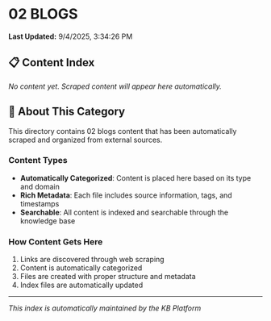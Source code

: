 # 02 BLOGS

**Last Updated:** 9/4/2025, 3:34:26 PM

## 📋 Content Index

*No content yet. Scraped content will appear here automatically.*

## 📝 About This Category

This directory contains 02 blogs content that has been automatically scraped and organized from external sources.

### Content Types
- **Automatically Categorized**: Content is placed here based on its type and domain
- **Rich Metadata**: Each file includes source information, tags, and timestamps
- **Searchable**: All content is indexed and searchable through the knowledge base

### How Content Gets Here
1. Links are discovered through web scraping
2. Content is automatically categorized
3. Files are created with proper structure and metadata
4. Index files are automatically updated

---
*This index is automatically maintained by the KB Platform*